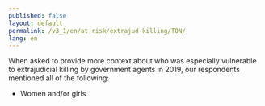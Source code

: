 ```yaml
---
published: false
layout: default
permalink: /v3_1/en/at-risk/extrajud-killing/TON/
lang: en
---
```

When asked to provide more context about who was especially vulnerable to extrajudicial killing by government agents in 2019, our respondents mentioned all of the following: 
- Women and/or girls  
